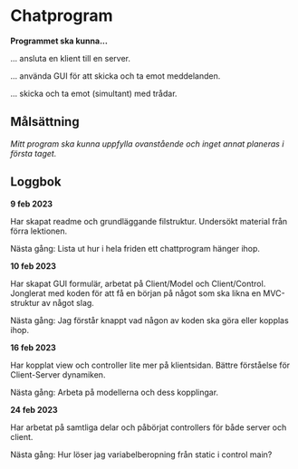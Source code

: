 # Chatprogram

**Programmet ska kunna...**

... ansluta en klient till en server.

... använda GUI för att skicka och ta emot meddelanden.

... skicka och ta emot (simultant) med trådar.


## Målsättning

*Mitt program ska kunna uppfylla ovanstående och inget annat planeras i första taget.*


## Loggbok

**9 feb 2023**

Har skapat readme och grundläggande filstruktur. Undersökt material från förra lektionen.

Nästa gång: Lista ut hur i hela friden ett chattprogram hänger ihop.

**10 feb 2023**

Har skapat GUI formulär, arbetat på Client/Model och Client/Control. 
Jonglerat med koden för att få en början på något som ska likna en MVC-struktur av något slag.

Nästa gång: Jag förstår knappt vad någon av koden ska göra eller kopplas ihop.

**16 feb 2023**

Har kopplat view och controller lite mer på klientsidan. Bättre förståelse för Client-Server dynamiken. 

Nästa gång: Arbeta på modellerna och dess kopplingar.

**24 feb 2023**

Har arbetat på samtliga delar och påbörjat controllers för både server och client.

Nästa gång: Hur löser jag variabelberopning från static i control main?